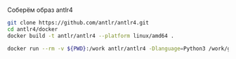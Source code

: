 #


Соберём образ antlr4
```bash
git clone https://github.com/antlr/antlr4.git
cd antlr4/docker
docker build -t antlr/antlr4 --platform linux/amd64 .
```



```bash
docker run --rm -v ${PWD}:/work antlr/antlr4 -Dlanguage=Python3 /work/grammars/FAMM.g4 -o /work/gen
```
